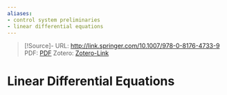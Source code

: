 ```yaml
---
aliases:
- control system preliminaries
- linear differential equations
---
```


>[!Source]-
>URL: http://link.springer.com/10.1007/978-0-8176-4733-9
>PDF: [PDF](zabczyk2008.pdf)
>Zotero: [Zotero-Link](zotero://select/items/@zabczyk2008)

# Linear Differential Equations

